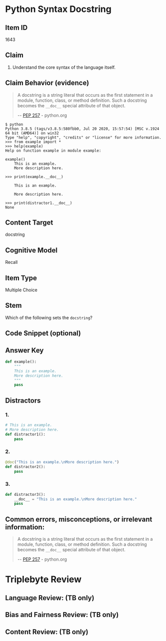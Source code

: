 # Python Syntax Docstring

## Item ID
1643

## Claim
1. Understand the core syntax of the language itself.

## Claim Behavior (evidence)

> A docstring is a string literal that occurs as the first statement in a module, function, class, or method definition. Such a docstring becomes the `__doc__` special attribute of that object.
> 
> -- [PEP 257](https://www.python.org/dev/peps/pep-0257/) - python.org

```
$ python
Python 3.8.5 (tags/v3.8.5:580fbb0, Jul 20 2020, 15:57:54) [MSC v.1924 64 bit (AMD64)] on win32
Type "help", "copyright", "credits" or "license" for more information.
>>> from example import *
>>> help(example)
Help on function example in module example:

example()
    This is an example.
    More description here.

>>> print(example.__doc__)

    This is an example.

    More description here.

>>> print(distractor1.__doc__)
None
```

## Content Target
docstring

## Cognitive Model
Recall

## Item Type
Multiple Choice

## Stem

Which of the following sets the `docstring`?

## Code Snippet (optional)


## Answer Key
```python
def example():
    """
    This is an example.
    More description here.
    """
    pass
```

## Distractors

### 1.
```python
# This is an example.
# More description here.
def distractor1():
    pass
```

### 2.
```python
@doc("This is an example.\nMore description here.")
def distractor2():
    pass
```

### 3.
```python
def distractor3():
    __doc__ = "This is an example.\nMore description here."
    pass
```


## Common errors, misconceptions, or irrelevant information:
> A docstring is a string literal that occurs as the first statement in a module, function, class, or method definition. Such a docstring becomes the `__doc__` special attribute of that object.
> 
> -- [PEP 257](https://www.python.org/dev/peps/pep-0257/) - python.org

# Triplebyte Review


## Language Review: (TB only)


## Bias and Fairness Review: (TB only)


## Content Review: (TB only)

